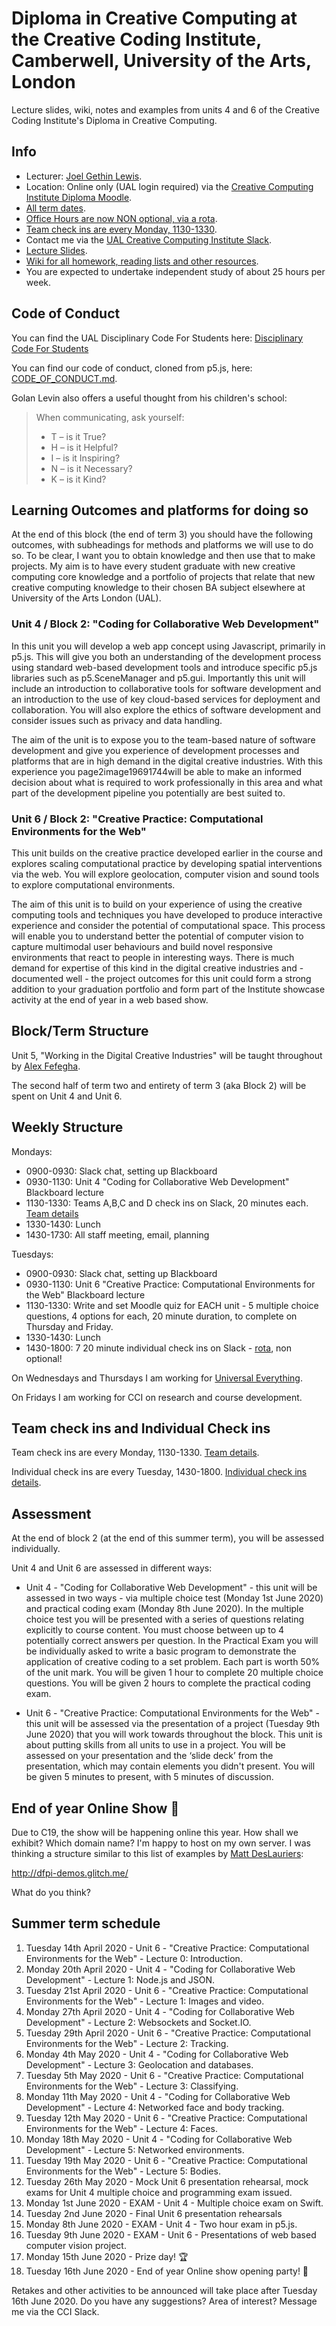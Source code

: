 # Diploma in Creative Computing at the Creative Coding Institute, Camberwell, University of the Arts, London

Lecture slides, wiki, notes and examples from units 4 and 6 of the Creative Coding Institute's Diploma in Creative Computing.

## Info

- Lecturer: [Joel Gethin Lewis](https://joelgethinlewis.com/).
- Location: Online only (UAL login required) via the [Creative Computing Institute Diploma Moodle](https://moodle.arts.ac.uk/course/view.php?id=38027).
- [All term dates](https://www.arts.ac.uk/students/term-dates).
- [Office Hours are now NON optional, via a rota](ROTA.md).
- [Team check ins are every Monday, 1130-1330](TEAMS.md).
- Contact me via the [UAL Creative Computing Institute Slack](https://ual-cci.slack.com).
- [Lecture Slides](https://jgl.github.io/CCIDiploma-Summer2020/).
- [Wiki for all homework, reading lists and other resources](https://github.com/JGL/CCIDiploma-Summer2020/wiki).
- You are expected to undertake independent study of about 25 hours per week.

## Code of Conduct

You can find the UAL Disciplinary Code For Students here: [Disciplinary Code For Students](https://www.arts.ac.uk/study-at-ual/academic-regulations/student-regulations/disciplinary-code-for-students)

You can find our code of conduct, cloned from p5.js, here: [CODE_OF_CONDUCT.md](CODE_OF_CONDUCT.md).

Golan Levin also offers a useful thought from his children's school:

> When communicating, ask yourself:
>
> - T – is it True?
> - H – is it Helpful?
> - I – is it Inspiring?
> - N – is it Necessary?
> - K – is it Kind?

## Learning Outcomes and platforms for doing so

At the end of this block (the end of term 3) you should have the following outcomes, with subheadings for methods and platforms we will use to do so. To be clear, I want you to obtain knowledge and then use that to make projects. My aim is to have every student graduate with new creative computing core knowledge and a portfolio of projects that relate that new creative computing knowledge to their chosen BA subject elsewhere at University of the Arts London (UAL).

### Unit 4 / Block 2: "Coding for Collaborative Web Development"

In this unit you will develop a web app concept using Javascript, primarily in p5.js. This will give you both an understanding of the development process using standard web-based development tools and introduce specific p5.js libraries such as p5.SceneManager and p5.gui. Importantly this unit will include an introduction to collaborative tools for software development and an introduction to the use of key cloud-based services for deployment and collaboration. You will also explore the ethics of software development and consider issues such as privacy and data handling.

The aim of the unit is to expose you to the team-based nature of software development and give you experience of development processes and platforms that are in high demand in the digital creative industries. With this experience you page2image19691744will be able to make an informed decision about what is required to work professionally in this area and what part of the development pipeline you potentially are best suited to.

### Unit 6 / Block 2: "Creative Practice: Computational Environments for the Web"

This unit builds on the creative practice developed earlier in the course and explores scaling computational practice by developing spatial interventions via the web. You will explore geolocation, computer vision and sound tools to explore computational environments.

The aim of this unit is to build on your experience of using the creative computing tools and techniques you have developed to produce interactive experience and consider the potential of computational space. This process will enable you to understand better the potential of computer vision to capture multimodal user behaviours and build novel responsive environments that react to people in interesting ways. There is much demand for expertise of this kind in the digital creative industries and - documented well - the project outcomes for this unit could form a strong addition to your graduation portfolio and form part of the Institute showcase activity at the end of year in a web based show.

## Block/Term Structure

Unit 5, "Working in the Digital Creative Industries" will be taught throughout by [Alex Fefegha](https://www.comuzi.xyz/).

The second half of term two and entirety of term 3 (aka Block 2) will be spent on Unit 4 and Unit 6.

## Weekly Structure

Mondays:

- 0900-0930: Slack chat, setting up Blackboard
- 0930-1130: Unit 4 "Coding for Collaborative Web Development" Blackboard lecture
- 1130-1330: Teams A,B,C and D check ins on Slack, 20 minutes each. [Team details](TEAMS.md)
- 1330-1430: Lunch
- 1430-1730: All staff meeting, email, planning

Tuesdays:

- 0900-0930: Slack chat, setting up Blackboard
- 0930-1130: Unit 6 "Creative Practice: Computational Environments for the Web" Blackboard lecture
- 1130-1330: Write and set Moodle quiz for EACH unit - 5 multiple choice questions, 4 options for each, 20 minute duration, to complete on Thursday and Friday.
- 1330-1430: Lunch
- 1430-1800: 7 20 minute individual check ins on Slack - [rota](ROTA.md), non optional!

On Wednesdays and Thursdays I am working for [Universal Everything](https://universaleverything.com/).

On Fridays I am working for CCI on research and course development.

## Team check ins and Individual Check ins

Team check ins are every Monday, 1130-1330. [Team details](TEAMS.md).

Individual check ins are every Tuesday, 1430-1800. [Individual check ins details](ROTA.md).

## Assessment

At the end of block 2 (at the end of this summer term), you will be assessed individually.

Unit 4 and Unit 6 are assessed in different ways:

- Unit 4 - "Coding for Collaborative Web Development" - this unit will be assessed in two ways - via multiple choice test (Monday 1st June 2020) and practical coding exam (Monday 8th June 2020). In the multiple choice test you will be presented with a series of questions relating explicitly to course content. You must choose between up to 4 potentially correct answers per question. In the Practical Exam you will be individually asked to write a basic program to demonstrate the application of creative coding to a set problem. Each part is worth 50% of the unit mark. You will be given 1 hour to complete 20 multiple choice questions. You will be given 2 hours to complete the practical coding exam.

- Unit 6 - "Creative Practice: Computational Environments for the Web" - this unit will be assessed via the presentation of a project (Tuesday 9th June 2020) that you will work towards throughout the block. This unit is about putting skills from all units to use in a project. You will be assessed on your presentation and the ‘slide deck’ from the presentation, which may contain elements you didn't present. You will be given 5 minutes to present, with 5 minutes of discussion.

## End of year Online Show 🥳

Due to C19, the show will be happening online this year. How shall we exhibit? Which domain name? I'm happy to host on my own server. I was thinking a structure similar to this list of examples by [Matt DesLauriers](https://www.mattdesl.com/):

<http://dfpi-demos.glitch.me/>

What do you think?

## Summer term schedule

1. Tuesday 14th April 2020 - Unit 6 - "Creative Practice: Computational Environments for the Web" - Lecture 0: Introduction.
2. Monday 20th April 2020 - Unit 4 - "Coding for Collaborative Web Development" - Lecture 1: Node.js and JSON.
3. Tuesday 21st April 2020 - Unit 6 - "Creative Practice: Computational Environments for the Web" - Lecture 1: Images and video.
4. Monday 27th April 2020 - Unit 4 - "Coding for Collaborative Web Development" - Lecture 2: Websockets and Socket.IO.
5. Tuesday 29th April 2020 - Unit 6 - "Creative Practice: Computational Environments for the Web" - Lecture 2: Tracking.
6. Monday 4th May 2020 - Unit 4 - "Coding for Collaborative Web Development" - Lecture 3: Geolocation and databases.
7. Tuesday 5th May 2020 - Unit 6 - "Creative Practice: Computational Environments for the Web" - Lecture 3: Classifying.
8. Monday 11th May 2020 - Unit 4 - "Coding for Collaborative Web Development" - Lecture 4: Networked face and body tracking.
9. Tuesday 12th May 2020 - Unit 6 - "Creative Practice: Computational Environments for the Web" - Lecture 4: Faces.
10. Monday 18th May 2020 - Unit 4 - "Coding for Collaborative Web Development" - Lecture 5: Networked environments.
11. Tuesday 19th May 2020 - Unit 6 - "Creative Practice: Computational Environments for the Web" - Lecture 5: Bodies.
12. Tuesday 26th May 2020 - Mock Unit 6 presentation rehearsal, mock exams for Unit 4 multiple choice and programming exam issued.
13. Monday 1st June 2020 - EXAM - Unit 4 - Multiple choice exam on Swift.
14. Tuesday 2nd June 2020 - Final Unit 6 presentation rehearsals
15. Monday 8th June 2020 - EXAM - Unit 4 - Two hour exam in p5.js.
16. Tuesday 9th June 2020 - EXAM - Unit 6 - Presentations of web based computer vision project.
17. Monday 15th June 2020 - Prize day! 🏆
18. Tuesday 16th June 2020 - End of year Online show opening party! 🎉

Retakes and other activities to be announced will take place after Tuesday 16th June 2020. Do you have any suggestions? Area of interest? Message me via the CCI Slack.
